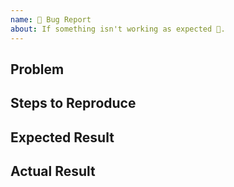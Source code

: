 ```yaml
---
name: 🐛 Bug Report
about: If something isn't working as expected 🤔.
---
```


<!--

IMPORTANT!
Follow the format of this template or your issue will be automatically closed
by a bot. Following this template helps keep the quality of bug reports
high, which will help them be addressed sooner.

-->

## Problem

<!--
Add a short explanation of your problem or use-case

Example:
When I click the drawer link, nothing happens!
-->

## Steps to Reproduce

<!--
Include a list of steps that anyone can take to reproduce the bug
If you have a code sample, this is a great place to include it

Example:
1. Navigate to the main Build Tracker page
2. Click the menu button to open the side drawer
3. Click "Documentation" link
-->

## Expected Result

<!--
Write out what you expect to see or have happen when running the previous steps

Example:
The link should open a new page to the documentation
-->

## Actual Result

<!--
Write out what *actually* happens when running the previous steps

Example:
Nothing happens. But I do see an error in the browser's console. It looks like this:
> TypeError: cannot read property href of undefined
-->
